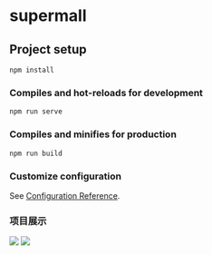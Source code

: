 # supermall

## Project setup
```
npm install
```

### Compiles and hot-reloads for development
```
npm run serve
```

### Compiles and minifies for production
```
npm run build
```

### Customize configuration
See [Configuration Reference](https://cli.vuejs.org/config/).

### 项目展示

![](https://raw.githubusercontent.com/UILcoder/supermall/master/src/assets/img/itemimg/image-20201028102411799.png)
![](https://raw.githubusercontent.com/UILcoder/supermall/master/src/assets/img/itemimg/image-20201028102411799.png)
